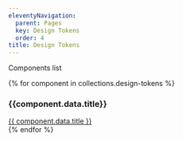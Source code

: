 ```yaml
---
eleventyNavigation:
  parent: Pages
  key: Design Tokens
  order: 4
title: Design Tokens
---
```

<link href="/css/categories/components.css" rel="stylesheet" type="text/css">

Components list
<div class="wrapper">
{% for component in collections.design-tokens %}
  <div class="component">
  <h3>{{component.data.title}}</h3>
  <nord-card padding="l">
  <a href="{{ component.url | url }}">{{ component.data.title }}</a>
  </nord-card>
  </div>
{% endfor %}
</div>
